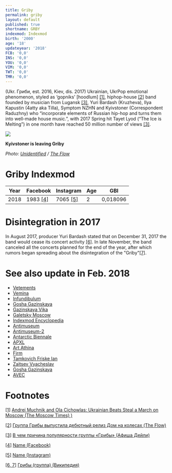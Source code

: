 ```yaml
---
title: Griby
permalink: griby
layout: default
published: true
shortname: GRBY
indexmod: Indexmod
birth: '2000'
age: '18'
updateyear: '2018'
FCB: '0,0'
INS: '0,0'
YOU: '0,0'
VIM: '0,0'
TWT: '0,0'
TMR: '0,0'
---
```


(Ukr. Гриби, est. 2016, Kiev, dis. 2017) Ukrainian, UkrPop emotional phenomenon, styled as ‘gopniks’ [hoodlum] <span id="a1">[\[1\]](#f1)</span>, hiphop-house <span id="a2">[\[2\]](#f2)</span> band founded by musician from Lugansk <span id="a3">[\[3\]](#f3)</span>, Yuri Bardash (Kruzheva), Ilya Kapustin (4atty aka Tilla), Symptom NZHN and Kyivstoner (Correspondent Raduzhny) who “incorporate elements of Russian hip-hop and turns them into well-made house music.”, with 2017 Spring hit Tayet Lyod (“The Ice is Melting”) in one month have reached 50 million number of views <span id="a3">[\[3\]](#f3)</span>.

![](http://the-flow.ru/uploads/images/catalog/element/58a0817cd5fe0.jpg)

**Kyivstoner is leaving Griby**


*Photo: [Unidentified](unidentified) / [The Flow](http://the-flow.ru/news/kyivstoner-dyadya-sho-ty-gonish)*


# Griby Indexmod

|Year|Facebook|Instagram|Age|GBI|
|-|-|-|-|-|
|2018|1983 <span id="a4">[\[4\]](#f4)</span>|7065 <span id="a5">[\[5\]](#f5)</span>|2|0,018096|

# Disintegration in 2017

In August 2017, producer Yuri Bardash stated that on December 31, 2017 the band would cease its concert activity <span id="a6">[\[6\]](#f6)</span>. In late November, the band canceled all the concerts planned for the end of the year, after which rumors began spreading about the disintegration of the "Griby"<span id="a6">[\[7\]](#f6)</span>.




# See also update in Feb. 2018

+ [Vetements](vetements)
+ [Vemina](vemina)
+ [Infundibulum](infundibulum)
+ [Gosha Gazinskaya](gosha-gazinskaya)
+ [Gazinskaya Vika](gazinskaya-vika)
+ [Galetsky Moscow](galetsky-moscow)
+ [Indexmod Encyclopedia](indexmod-encyclopedia)
+ [Antimuseum](antimuseum)
+ [Antimuseum-2](antimuseum-2)
+ [Antarctic Biennale](antarctic-biennale)
+ [APXL](apxl)
+ [Art Athina](art-athina)
+ [Firm](firm)
+ [Tamkovich Friske Ian](tamkovich-friske-ian)
+ [Zaitsev Vyacheslav](zaitsev-vyacheslav)
+ [Gosha Gazinskaya](gasha-gazinskaya)
+ [AVEC](avec)


# Footnotes

[[1]](#a1) <span id="f1"></span> [Andrei Muchnik and Ola Cichowlas: Ukrainian Beats Steal a March on Moscow (The Moscow Times) )](http://example.net/article)

[[2]](#a2) <span id="f2"></span> [Группа Грибы выпустила дебютный релиз Дом на колесах (The Flow)](http://example.net/article)

[[3]](#a3) <span id="f3"></span> [В чем причина популярности группы «Грибы» (Афиша Дейли)](http://example.net/article)

[[4]](#a4) <span id="f4"></span> [Name (Facebook)](https://www.facebook.com/grebzlife/)

[[5]](#a5) <span id="f5"></span> [Name (Instagram)](https://www.instagram.com/gribi__official/)

[[6, 7]](#a6) <span id="f6"></span> [Грибы (группа) (Википедия)](https://ru.wikipedia.org/wiki/Грибы_(группа))
